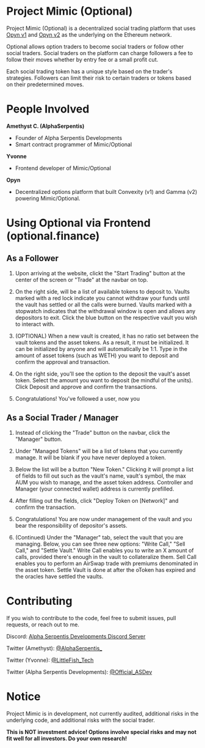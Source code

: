 # Project Mimic (Optional)

Project Mimic (Optional) is a decentralized social trading platform that uses [Opyn v1](https://v1.opyn.co) and [Opyn v2](https://opyn.co) as the underlying on the Ethereum network. 

Optional allows option traders to become social traders or follow other social traders. Social traders on the platform can charge followers a fee to follow their moves whether by entry fee or a small profit cut.

Each social trading token has a unique style based on the trader's strategies. Followers can limit their risk to certain traders or tokens based on their predetermined moves.

# People Involved

**Amethyst C. (AlphaSerpentis)**
- Founder of Alpha Serpentis Developments
- Smart contract programmer of Mimic/Optional

**Yvonne**
- Frontend developer of Mimic/Optional

**Opyn**
- Decentralized options platform that built Convexity (v1) and Gamma (v2) powering Mimic/Optional.

# Using Optional via Frontend (optional.finance)

## As a Follower

1. Upon arriving at the website, clickt the "Start Trading" button at the center of the screen or "Trade" at the navbar on top.

2. On the right side, will be a list of available tokens to deposit to. Vaults marked with a red lock indicate you cannot withdraw your funds until the vault has settled or all the calls were burned. Vaults marked with a stopwatch indicates that the withdrawal window is open and allows any depositors to exit. Click the blue button on the respective vault you wish to interact with.

3. (OPTIONAL) When a new vault is created, it has no ratio set between the vault tokens and the asset tokens. As a result, it must be initialized. It can be initialized by anyone and will automatically be 1:1. Type in the amount of asset tokens (such as WETH) you want to deposit and confirm the approval and transaction.

4. On the right side, you'll see the option to the deposit the vault's asset token. Select the amount you want to deposit (be mindful of the units). Click Deposit and approve and confirm the transactions.

5. Congratulations! You've followed a user, now you 

## As a Social Trader / Manager

1. Instead of clicking the "Trade" button on the navbar, click the "Manager" button.

2. Under "Managed Tokens" will be a list of tokens that you currently manage. It will be blank if you have never deployed a token.

3. Below the list will be a button "New Token." Clicking it will prompt a list of fields to fill out such as the vault's name, vault's symbol, the max AUM you wish to manage, and the asset token address. Controller and Manager (your connected wallet) address is currently prefilled.

4. After filling out the fields, click "Deploy Token on [Network]" and confirm the transaction.

5. Congratulations! You are now under management of the vault and you bear the responsibility of depositor's assets.

6. (Continued) Under the "Manager" tab, select the vault that you are managing. Below, you can see three new options: "Write Call," "Sell Call," and "Settle Vault." Write Call enables you to write an X amount of calls, provided there's enough in the vault to collateralize them. Sell Call enables you to perform an AirSwap trade with premiums denominated in the asset token. Settle Vault is done at after the oToken has expired and the oracles have settled the vaults.

# Contributing

If you wish to contribute to the code, feel free to submit issues, pull requests, or reach out to me.

Discord: [Alpha Serpentis Developments Discord Server](https://discord.gg/M8Hs5Dg)

Twitter (Amethyst): [@AlphaSerpentis_](https://twitter.com/AlphaSerpentis_)

Twitter (Yvonne): [@LittleFish_Tech](https://twitter.com/LittleFish_Tech)

Twitter (Alpha Serpentis Developments): [@Official_ASDev](https://twitter.com/Official_ASDev)

# Notice

Project Mimic is in development, not currently audited, additional risks in the underlying code, and additional risks with the social trader.

**This is NOT investment advice! Options involve special risks and may not fit well for all investors. Do your own research!**
